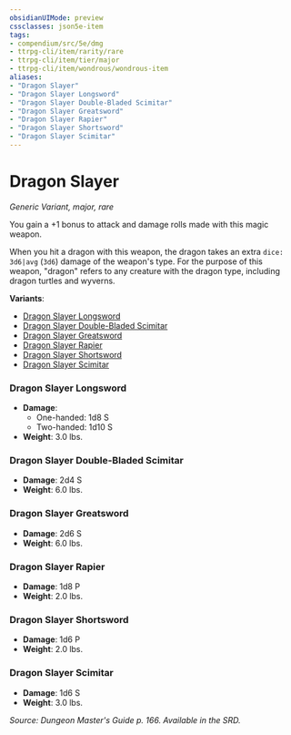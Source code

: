 ```yaml
---
obsidianUIMode: preview
cssclasses: json5e-item
tags:
- compendium/src/5e/dmg
- ttrpg-cli/item/rarity/rare
- ttrpg-cli/item/tier/major
- ttrpg-cli/item/wondrous/wondrous-item
aliases: 
- "Dragon Slayer"
- "Dragon Slayer Longsword"
- "Dragon Slayer Double-Bladed Scimitar"
- "Dragon Slayer Greatsword"
- "Dragon Slayer Rapier"
- "Dragon Slayer Shortsword"
- "Dragon Slayer Scimitar"
---
```

# Dragon Slayer
*Generic Variant, major, rare*  


You gain a +1 bonus to attack and damage rolls made with this magic weapon.

When you hit a dragon with this weapon, the dragon takes an extra `dice: 3d6|avg` (`3d6`) damage of the weapon's type. For the purpose of this weapon, "dragon" refers to any creature with the dragon type, including dragon turtles and wyverns.

**Variants**:
- [Dragon Slayer Longsword](#Dragon%20Slayer%20Longsword)
- [Dragon Slayer Double-Bladed Scimitar](#Dragon%20Slayer%20Double-Bladed%20Scimitar)
- [Dragon Slayer Greatsword](#Dragon%20Slayer%20Greatsword)
- [Dragon Slayer Rapier](#Dragon%20Slayer%20Rapier)
- [Dragon Slayer Shortsword](#Dragon%20Slayer%20Shortsword)
- [Dragon Slayer Scimitar](#Dragon%20Slayer%20Scimitar)

### Dragon Slayer Longsword

- **Damage**:
  - One-handed: 1d8 S
  - Two-handed: 1d10 S
- **Weight**: 3.0 lbs.

### Dragon Slayer Double-Bladed Scimitar

- **Damage**: 2d4 S
- **Weight**: 6.0 lbs.

### Dragon Slayer Greatsword

- **Damage**: 2d6 S
- **Weight**: 6.0 lbs.

### Dragon Slayer Rapier

- **Damage**: 1d8 P
- **Weight**: 2.0 lbs.

### Dragon Slayer Shortsword

- **Damage**: 1d6 P
- **Weight**: 2.0 lbs.

### Dragon Slayer Scimitar

- **Damage**: 1d6 S
- **Weight**: 3.0 lbs.


*Source: Dungeon Master's Guide p. 166. Available in the SRD.*